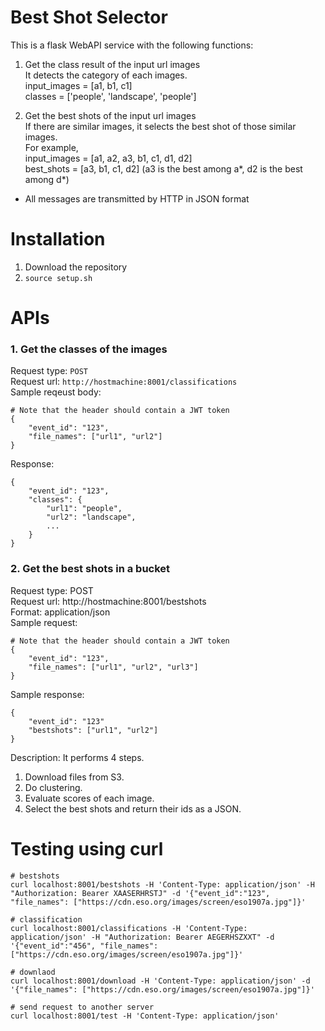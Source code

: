 # Best Shot Selector
This is a flask WebAPI service with the following functions:  
1. Get the class result of the input url images  
It detects the category of each images.  
input_images = [a1, b1, c1]  
classes = ['people', 'landscape', 'people']  

2. Get the best shots of the input url images  
If there are similar images, it selects the best shot of those similar images.  
For example,  
input_images = [a1, a2, a3, b1, c1, d1, d2]  
best_shots = [a3, b1, c1, d2] (a3 is the best among a*, d2 is the best among d*)  

* All messages are transmitted by HTTP in JSON format  

# Installation
1. Download the repository
2. ```source setup.sh```

# APIs
### 1. Get the classes of the images
Request type: ```POST```  
Request url: ```http://hostmachine:8001/classifications```  
Sample reqeust body:  
```
# Note that the header should contain a JWT token
{
    "event_id": "123",
    "file_names": ["url1", "url2"]
}
```
Response:
```
{
    "event_id": "123",
    "classes": {
        "url1": "people",
        "url2": "landscape",
        ...
    }
}
```

### 2. Get the best shots in a bucket
Request type: POST  
Request url: http://hostmachine:8001/bestshots  
Format: application/json  
Sample request:  
```
# Note that the header should contain a JWT token
{
    "event_id": "123",
    "file_names": ["url1", "url2", "url3"]
}
```
Sample response:  
```
{
    "event_id": "123"
    "bestshots": ["url1", "url2"]
}
```
Description:
It performs 4 steps.  
1. Download files from S3.  
2. Do clustering.  
3. Evaluate scores of each image.  
4. Select the best shots and return their ids as a JSON.  

# Testing using curl
```console
# bestshots
curl localhost:8001/bestshots -H 'Content-Type: application/json' -H "Authorization: Bearer XAASERHRSTJ" -d '{"event_id":"123", "file_names": ["https://cdn.eso.org/images/screen/eso1907a.jpg"]}'

# classification
curl localhost:8001/classifications -H 'Content-Type: application/json' -H "Authorization: Bearer AEGERHSZXXT" -d '{"event_id":"456", "file_names": ["https://cdn.eso.org/images/screen/eso1907a.jpg"]}'

# downlaod
curl localhost:8001/download -H 'Content-Type: application/json' -d '{"file_names": ["https://cdn.eso.org/images/screen/eso1907a.jpg"]}'

# send request to another server
curl localhost:8001/test -H 'Content-Type: application/json'
```
